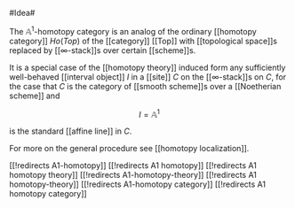 
#Idea#

The $\mathbb{A}^1$-homotopy category is an analog of the ordinary [[homotopy category]] $Ho(Top)$ of the [[category]] [[Top]] with [[topological space]]s replaced by [[∞-stack]]s over certain [[scheme]]s.

It is a special case of the [[homotopy theory]] induced form any sufficiently well-behaved [[interval object]] $I$ in a [[site]] $C$ on the [[∞-stack]]s on $C$, for the case that $C$ is the category of [[smooth scheme]]s over a [[Noetherian scheme]] and 

$$
  I = \mathbb{A}^1
$$

is the standard [[affine line]] in $C$.

For more on the general procedure see [[homotopy localization]].



[[!redirects A1-homotopy]]
[[!redirects A1 homotopy]]
[[!redirects A1 homotopy theory]]
[[!redirects A1-homotopy-theory]]
[[!redirects A1 homotopy-theory]]
[[!redirects A1-homotopy category]]
[[!redirects A1 homotopy category]]
